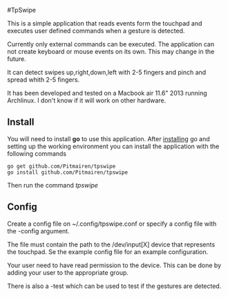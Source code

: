 #TpSwipe

This is a simple application that reads events form the touchpad
and executes user defined commands when a gesture is detected.

Currently only external commands can be executed. The application can not 
create keyboard or mouse events on its own. This may change in the future.

It can detect swipes up,right,down,left with 2-5 fingers and pinch and spread whith 2-5 fingers.

It has been developed and tested on a Macbook air 11.6" 2013 running 
Archlinux. I don't know if it will work on other hardware.


## Install

You will need to install **go** to use this application.
After [installing](https://golang.org/doc/install) go and
setting up the working environment you can install the application
with the following commands

```
go get github.com/Pitmairen/tpswipe
go install github.com/Pitmairen/tpswipe
```

Then run the command *tpswipe*


## Config

Create a config file on ~/.config/tpswipe.conf or specify a config file with the -config argument.

The file must contain the path to the /dev/input[X] device that represents the touchpad. Se the 
example config file for an example configuration.

Your user need to have read permission to the device. This can be done by adding
your user to the appropriate group.

There is also a -test which can be used to test if the gestures are detected. 



